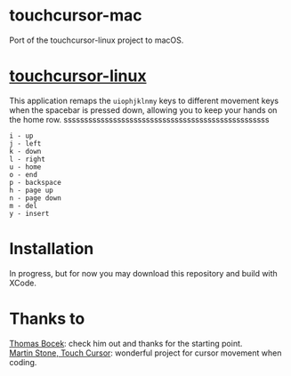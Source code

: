 # touchcursor-mac
Port of the touchcursor-linux project to macOS.

# [touchcursor-linux](https://github.com/donniebreve/touchcursor-linux)
This application remaps the `uiophjklnmy` keys to different movement keys when the spacebar is pressed down, allowing you to keep your hands on the home row.
ssssssssssssssssssssssssssssssssssssssssssssssssss
```
i - up
j - left
k - down
l - right
u - home
o - end
p - backspace
h - page up
n - page down
m - del
y - insert
```

# Installation
In progress, but for now you may download this repository and build with XCode.

# Thanks to
[Thomas Bocek](https://github.com/tbocek): check him out and thanks for the starting point.  
[Martin Stone, Touch Cursor](https://github.com/martin-stone/touchcursor): wonderful project for cursor movement when coding.
